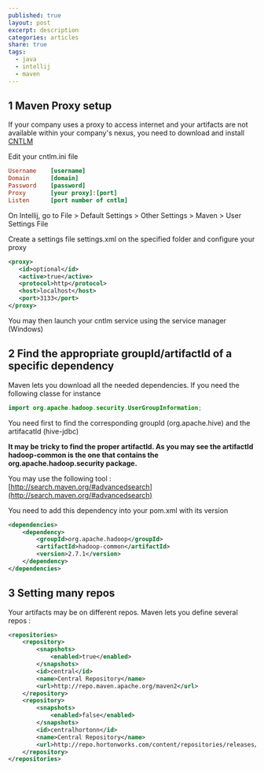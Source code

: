 ```yaml
---
published: true
layout: post
excerpt: description
categories: articles
share: true
tags:
  - java
  - intellij
  - maven
---
```

## 1 Maven Proxy setup

If your company uses a proxy to access internet and your artifacts are not available within your company's nexus, you need to download and install [CNTLM](http://cntlm.sourceforge.net/) 

Edit your cntlm.ini file
```ini
Username    [username]
Domain      [domain]
Password    [password]
Proxy       [your proxy]:[port]
Listen      [port number of cntlm]
```

On Intellij, go to File > Default Settings > Other Settings > Maven > User Settings File

Create a settings file settings.xml on the specified folder and configure your proxy

```xml
<proxy>
   <id>optional</id>
   <active>true</active>
   <protocol>http</protocol>
   <host>localhost</host>
   <port>3133</port>
</proxy>
```

You may then launch your cntlm service using the service manager (Windows)

## 2 Find the appropriate groupId/artifactId of a specific dependency

Maven lets you download all the needed dependencies.
If you need the following classe for instance
```java
import org.apache.hadoop.security.UserGroupInformation;
```

You need first to find the corresponding groupId (org.apache.hive) and the artifacatId (hive-jdbc)

**It may be tricky to find the proper artifactId. As you may see the artifactId hadoop-common is the one that contains the org.apache.hadoop.security package.**

You may use the following tool : [http://search.maven.org/#advancedsearch](http://search.maven.org/#advancedsearch)

You need to add this dependency into your pom.xml with its version
```xml
<dependencies>
    <dependency>
        <groupId>org.apache.hadoop</groupId>
        <artifactId>hadoop-common</artifactId>
        <version>2.7.1</version>
    </dependency>
</dependencies>
```    
## 3 Setting many repos

Your artifacts may be on different repos. Maven lets you define several repos : 
```xml
<repositories>
    <repository>
        <snapshots>
            <enabled>true</enabled>
        </snapshots>
        <id>central</id>
        <name>Central Repository</name>
        <url>http://repo.maven.apache.org/maven2</url>
    </repository>
    <repository>
        <snapshots>
            <enabled>false</enabled>
        </snapshots>
        <id>centralhortonn</id>
        <name>Central Repository</name>
        <url>http://repo.hortonworks.com/content/repositories/releases/</url>
    </repository>
</repositories>
```
